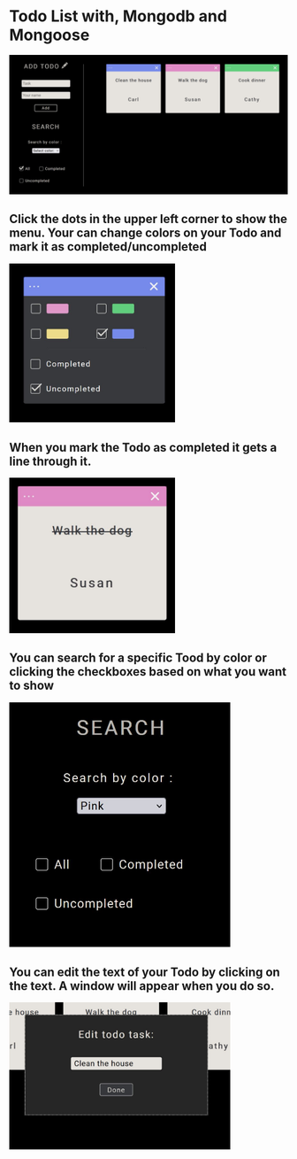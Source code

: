 # Todo List with, Mongodb and Mongoose

![image](/frontend/src/assets/images/todots1.JPG)

## Click the dots in the upper left corner to show the menu. Your can change colors on your Todo and mark it as completed/uncompleted

<img src="./frontend/src/assets/images/todots2.JPG" width="300"/>

## When you mark the Todo as completed it gets a line through it.

<img src="./frontend/src/assets/images/todots4.JPG" width="300" />

## You can search for a specific Tood by color or clicking the checkboxes based on what you want to show

<img src="./frontend/src/assets/images/todots5.JPG" width="400" />

## You can edit the text of your Todo by clicking on the text. A window will appear when you do so.

<img src="./frontend/src/assets/images/todots3.JPG" width="400" />